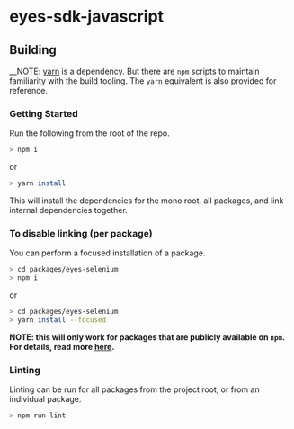 # eyes-sdk-javascript

## Building

__NOTE: [yarn](https://yarnpkg.com/lang/en/) is a dependency. But there are `npm` scripts to maintain familiarity with the build tooling. The `yarn` equivalent is also provided for reference.

### Getting Started

Run the following from the root of the repo.

```sh
> npm i
```

or

```sh
> yarn install
```

This will install the dependencies for the mono root, all packages, and link internal dependencies together.

### To disable linking (per package)

You can perform a focused installation of a package.

```sh
> cd packages/eyes-selenium
> npm i
```

or

```sh
> cd packages/eyes-selenium
> yarn install --focused
```

__NOTE: this will only work for packages that are publicly available on `npm`. For details, read more [here](https://yarnpkg.com/blog/2018/05/18/focused-workspaces/).__

### Linting

Linting can be run for all packages from the project root, or from an individual package.

```sh
> npm run lint
```

